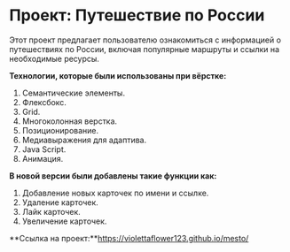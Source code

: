 # Проект: Путешествие по России

Этот проект предлагает пользователю ознакомиться с информацией о путешествиях по России, включая популярные маршруты и ссылки на необходимые ресурсы.

**Технологии, которые были использованы при вёрстке:**
1. Семантические элементы.
2. Флексбокс.
3. Grid.
3. Многоколонная верстка.
4. Позиционирование.
5. Медиавыражения для адаптива.
6. Java Script.
7. Анимация.

**В новой версии были добавлены такие функции как:**
1. Добавление новых карточек по имени и ссылке.
2. Удаление карточек.
3. Лайк карточек.
4. Увеличение карточек.

**Ссылка на проект:**https://violettaflower123.github.io/mesto/

